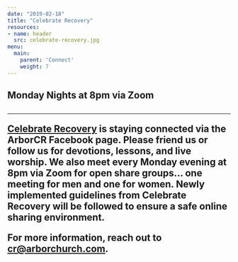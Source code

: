 ```yaml
---
date: "2019-02-18"
title: "Celebrate Recovery"
resources:
- name: header
  src: celebrate-recovery.jpg
menu:
  main:
    parent: 'Connect'
    weight: 7
---
```


<h2 class="tight-header">Monday Nights at 8pm via Zoom<h2 class="tight-header">

---
[Celebrate Recovery](https://www.celebraterecovery.com/) is staying connected via the ArborCR Facebook page. Please friend us or follow us for devotions, lessons, and live worship. We also meet every Monday evening at 8pm via Zoom for open share groups... one meeting for men and one for women. Newly implemented guidelines from Celebrate Recovery will be followed to ensure a safe online sharing environment.


For more information, reach out to <cr@arborchurch.com>.

